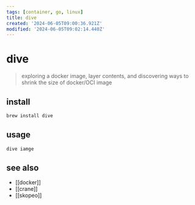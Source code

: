 ```yaml
---
tags: [container, go, linux]
title: dive
created: '2024-06-05T09:00:36.921Z'
modified: '2024-06-05T09:02:14.440Z'
---
```


# dive

> exploring a docker image, layer contents, and discovering ways to shrink the size of docker/OCI image

## install

```sh
brew install dive
```

## usage

```sh
dive iamge
```

## see also

- [[docker]]
- [[crane]]
- [[skopeo]]
